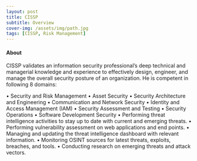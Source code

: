 ```yaml
---
layout: post
title: CISSP
subtitle: Overview
cover-img: /assets/img/path.jpg
tags: [CISSP, Risk Management]
---
```


#### About
CISSP validates an information security professional’s deep technical and managerial knowledge and experience to effectively design, 
engineer, and manage the overall security posture of an organization. He is competent in following 8 domains:

• Security and Risk Management
• Asset Security
• Security Architecture and Engineering
• Communication and Network Security
• Identity and Access Management (IAM)
• Security Assessment and Testing
• Security Operations
• Software Development Security
• Performing threat intelligence activities to stay up to date with current and emerging threats.
• Performing vulnerability assessment on web applications and end points.
• Managing and updating the threat intelligence dashboard with relevant information.
• Monitoring OSINT sources for latest threats, exploits, breaches, and tools.
• Conducting research on emerging threats and attack vectors.
